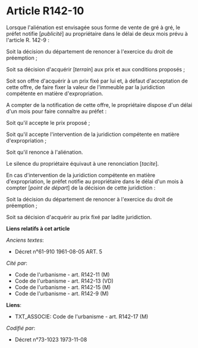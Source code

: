 # Article R142-10

Lorsque l'aliénation est envisagée sous forme de vente de gré à gré, le préfet notifie [*publicité*] au propriétaire dans le
délai de deux mois prévu à l'article R. 142-9 :

Soit la décision du département de renoncer à l'exercice du droit de préemption ;

Soit sa décision d'acquérir [*terrain*] aux prix et aux conditions proposés ;

Soit son offre d'acquérir à un prix fixé par lui et, à défaut d'acceptation de cette offre, de faire fixer la valeur de
l'immeuble par la juridiction compétente en matière d'expropriation.

A compter de la notification de cette offre, le propriétaire dispose d'un délai d'un mois pour faire connaître au préfet :

Soit qu'il accepte le prix proposé ;

Soit qu'il accepte l'intervention de la juridiction compétente en matière d'expropriation ;

Soit qu'il renonce à l'aliénation.

Le silence du propriétaire équivaut à une renonciation [*tacite*].

En cas d'intervention de la juridiction compétente en matière d'expropriation, le préfet notifie au propriétaire dans le
délai d'un mois à compter [*point de départ*] de la décision de cette juridiction :

Soit la décision du département de renoncer à l'exercice du droit de préemption ;

Soit sa décision d'acquérir au prix fixé par ladite juridiction.

**Liens relatifs à cet article**

_Anciens textes_:

  - Décret n°61-910 1961-08-05 ART. 5

_Cité par_:

  - Code de l'urbanisme - art. R142-11 (M)
  - Code de l'urbanisme - art. R142-13 (VD)
  - Code de l'urbanisme - art. R142-15 (M)
  - Code de l'urbanisme - art. R142-9 (M)

**Liens**:

  - TXT_ASSOCIE: Code de l'urbanisme - art. R142-17 (M)

_Codifié par_:

  - Décret n°73-1023 1973-11-08
